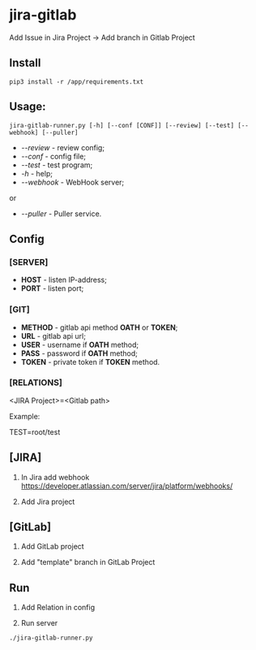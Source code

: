 # jira-gitlab

Add Issue in Jira Project -> Add branch in Gitlab Project

## Install

```
pip3 install -r /app/requirements.txt
```

## Usage:

```
jira-gitlab-runner.py [-h] [--conf [CONF]] [--review] [--test] [--webhook] [--puller]
```
* *--review* - review config;
* *--conf* - config file;
* *--test* - test program;
* *-h* - help;
* *--webhook* - WebHook server;

or

* *--puller* - Puller service.

## Config

### [SERVER]

* **HOST** - listen IP-address;
* **PORT** - listen port;

### [GIT]

* **METHOD** - gitlab api method **OATH** or **TOKEN**;
* **URL** - gitlab api url;
* **USER** - username if **OATH** method;
* **PASS** - password if **OATH** method;
* **TOKEN** - private token if **TOKEN** method.

### [RELATIONS]

\<JIRA Project\>=\<Gitlab path\>

Example:

TEST=root/test

## [JIRA]

1. In Jira add webhook https://developer.atlassian.com/server/jira/platform/webhooks/

2. Add Jira project

## [GitLab]

1. Add GitLab project

2. Add "template" branch in GitLab Project

## Run 

1. Add Relation in config

2. Run server

```
./jira-gitlab-runner.py
```

